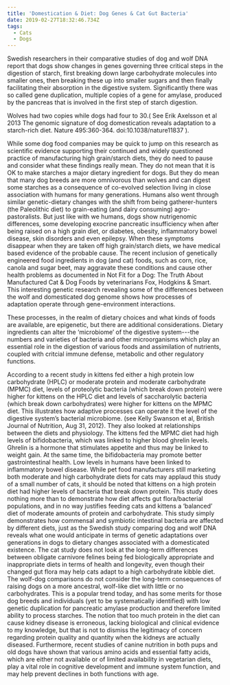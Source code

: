 ```yaml
---
title: 'Domestication & Diet: Dog Genes & Cat Gut Bacteria'
date: 2019-02-27T18:32:46.734Z
tags:
  - Cats
  - Dogs
---
```

 Swedish researchers in their comparative studies of dog and wolf DNA report that dogs show changes in genes governing three critical steps in the digestion of starch, first breaking down large carbohydrate molecules into smaller ones, then breaking these up into smaller sugars and then finally facilitating their absorption in the digestive system. Significantly there was so called gene duplication, multiple copies of a gene for amylase, produced by the pancreas that is involved in the first step of starch digestion.

Wolves had two copies while dogs had four to 30.( See Erik Axelsson et al 2013 The genomic signature of dog domestication reveals adaptation to a starch-rich diet. Nature 495:360-364. doi:10.1038/nature11837 ).

While some dog food companies may be quick to jump on this research as scientific evidence supporting their continued and widely questioned practice of manufacturing high grain/starch diets, they do need to pause and consider what these findings really mean. They do not mean that it is OK to make starches a major dietary ingredient for dogs. But they do mean that many dog breeds are more omnivorous than wolves and can digest some starches as a consequence of co-evolved selection living in close association with humans for many generations. Humans also went through similar genetic-dietary changes with the shift from being gatherer-hunters (the Paleolithic diet) to grain-eating (and dairy consuming) agro-pastoralists. But just like with we humans, dogs show nutrigenomic differences, some developing exocrine pancreatic insufficiency when after being raised on a high grain diet, or diabetes, obesity, inflammatory bowel disease, skin disorders and even epilepsy. When these symptoms disappear when they are taken off high grain/starch diets, we have medical based evidence of the probable cause. The recent inclusion of genetically engineered food ingredients in dog (and cat) foods, such as corn, rice, canola and sugar beet, may aggravate these conditions and cause other health problems as documented in Not Fit for a Dog: The Truth About Manufactured Cat & Dog Foods by veterinarians Fox, Hodgkins & Smart. This interesting genetic research revealing some of the differences between the wolf and domesticated dog genome shows how processes of adaptation operate through gene-environment interactions.

These processes, in the realm of dietary choices and what kinds of foods are available, are epigenetic, but there are additional considerations. Dietary ingredients can alter the ‘microbiome’ of the digestive system---the numbers and varieties of bacteria and other microorganisms which play an essential role in the digestion of various foods and assimilation of nutrients, coupled with critcial immune defense, metabolic and other regulatory functions.

According to a recent study in kittens fed either a high protein low carbohydrate (HPLC) or moderate protein and moderate carbohydrate (MPMC) diet, levels of proteolytic bacteria (which break down protein) were higher for kittens on the HPLC diet and levels of saccharolytic bacteria (which break down carbohydrates) were higher for kittens on the MPMC diet. This illustrates how adaptive processes can operate it the level of the digestive system’s bacterial microbiome. (see Kelly Swanson et al, British Journal of Nutrition, Aug 31, 2012). They also looked at relationships between the diets and physiology. The kittens fed the MPMC diet had high levels of bifidobacteria, which was linked to higher blood ghrelin levels. Ghrelin is a hormone that stimulates appetite and thus may be linked to weight gain. At the same time, the bifidobacteria may promote better gastrointestinal health. Low levels in humans have been linked to inflammatory bowel disease. While pet food manufacturers still marketing both moderate and high carbohydrate diets for cats may applaud this study of a small number of cats, it should be noted that kittens on a high protein diet had higher levels of bacteria that break down protein. This study does nothing more than to demonstrate how diet affects gut flora/bacterial populations, and in no way justifies feeding cats and kittens a ‘balanced’ diet of moderate amounts of protein and carbohydrate. This study simply demonstrates how commensal and symbiotic intestinal bacteria are affected by different diets, just as the Swedish study comparing dog and wolf DNA reveals what one would anticipate in terms of genetic adaptations over generations in dogs to dietary changes associated with a domesticated existence. The cat study does not look at the long-term differences between obligate carnivore felines being fed biologically appropriate and inappropriate diets in terms of health and longevity, even though their changed gut flora may help cats adapt to a high carbohydrate kibble diet. The wolf-dog comparisons do not consider the long-term consequences of raising dogs on a more ancestral, wolf-like diet with little or no carbohydrates. This is a popular trend today, and has some merits for those dog breeds and individuals (yet to be systematically identified) with low genetic duplication for pancreatic amylase production and therefore limited ability to process starches. The notion that too much protein in the diet can cause kidney disease is erroneous, lacking biological and clinical evidence to my knowledge, but that is not to dismiss the legitimacy of concern regarding protein quality and quantity when the kidneys are actually diseased. Furthermore, recent studies of canine nutrition in both pups and old dogs have shown that various amino acids and essential fatty acids, which are either not available or of limited availability in vegetarian diets, play a vital role in cognitive development and immune system function, and may help prevent declines in both functions with age.
